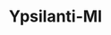 ---
title: Ypsilanti-MI
slug: ypsilanti-mi
f_state:
- cms/state/michigan.md
f_locations:
- cms/payday-loan/a-w-party-store-179.md
- cms/payday-loan/advance-america-1877.md
- cms/payday-loan/advance-america-1912.md
- cms/payday-loan/advances-payday-3547.md
- cms/payday-loan/cash-now-8054.md
- cms/payday-loan/cash-now-8064.md
- cms/payday-loan/cashland-9172.md
- cms/payday-loan/check-go-9830.md
- cms/payday-loan/crusader-cash-advance-15522.md
- cms/payday-loan/first-cash-advance-18441.md
- cms/payday-loan/metro-cash-advance-20807.md
- cms/payday-loan/michigan-prospect-petromart-20839.md
- cms/payday-loan/mr-bucks-check-cashing-22059.md
- cms/payday-loan/mr-bucks-check-cashing-22060.md
- cms/payday-loan/mr-payroll/gallub-1-stop-22380.md
updated-on: '2024-05-30T13:41:28.615Z'
created-on: '2024-05-30T13:41:28.615Z'
published-on: '2024-05-30T13:54:32.469Z'
f_city: Ypsilanti
layout: '[city].html'
tags: city
---